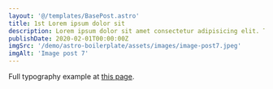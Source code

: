```yaml
---
layout: '@/templates/BasePost.astro'
title: 1st Lorem ipsum dolor sit
description: Lorem ipsum dolor sit amet consectetur adipisicing elit. Tenetur vero esse non molestias eos excepturi.
publishDate: 2020-02-01T00:00:00Z
imgSrc: '/demo/astro-boilerplate/assets/images/image-post7.jpeg'
imgAlt: 'Image post 7'
---
```


Full typography example at [this page](/demo/astro-boilerplate/posts/sixth-post).
